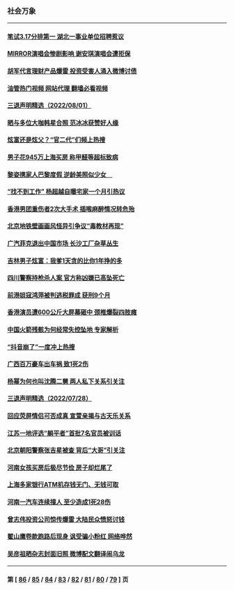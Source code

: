 ### 社会万象
---
#### [笔试3.17分排第一 湖北一事业单位招聘惹议](../../pages/ncid282/n13793748.md?08022045) 
#### [MIRROR演唱会惨剧影响 谢安琪演唱会遭拒保](../../pages/ncid282/n13793519.md?08022045) 
#### [胡军代言理财产品爆雷 投资受害人涌入微博讨债](../../pages/ncid282/n13793505.md?08022045) 
#### [油管热门视频 网站代理 翻墙必看视频](http://209.222.30.114:81/youtube.html?08022045)
#### [三退声明精选（2022/08/01）](../../pages/ncid282/n13793549.md?08022045) 
#### [晒与多位大咖韩星合照 范冰冰获赞好人缘](../../pages/ncid282/n13793461.md?08022045) 
#### [炫富还是炫父？“官二代”们频上热搜](../../pages/ncid282/n13793394.md?08022045) 
#### [男子花945万上海买房 称甲醛等超标致病](../../pages/ncid282/n13793187.md?08022045) 
#### [黎姿携家人巴黎度假 逆龄美照似少女　](../../pages/ncid282/n13792829.md?08022045) 
#### [“找不到工作” 杨超越自曝宅家一个月引热议](../../pages/ncid282/n13792808.md?08022045) 
#### [香港男团重伤者2次大手术 插喉麻醉情况转危殆](../../pages/ncid282/n13792785.md?08022045) 
#### [北京地铁壁画画风怪异引争议“毒教材再现”](../../pages/ncid282/n13792543.md?08022045) 
#### [广汽菲克退出中国市场 长沙工厂杂草丛生](../../pages/ncid282/n13792544.md?08022045) 
#### [吉林男子炫富：我爹1天贪的比你1年挣的多](../../pages/ncid282/n13792442.md?08022045) 
#### [四川警察持枪杀人案 官方称凶嫌已高坠死亡](../../pages/ncid282/n13792224.md?08022045) 
#### [前港姐寇鸿萍被判逃税罪成 获刑9个月](../../pages/ncid282/n13791995.md?08022045) 
#### [香港演员遭600公斤大屏幕砸中 颈椎爆裂四肢瘫](../../pages/ncid282/n13791889.md?08022045) 
#### [中国火箭残骸为何经常失控坠地 专家解析](../../pages/ncid282/n13791863.md?08022045) 
#### [“抖音崩了”一度冲上热搜](../../pages/ncid282/n13791584.md?08022045) 
#### [广西百万豪车出车祸 致1死2伤](../../pages/ncid282/n13791625.md?08022045) 
#### [杨幂为何也叫沈腾二舅 两人私下关系引关注](../../pages/ncid282/n13791214.md?08022045) 
#### [三退声明精选（2022/07/28）](../../pages/ncid282/n13791357.md?08022045) 
#### [回应荧屏情侣可否成真 宣萱亲揭与古天乐关系](../../pages/ncid282/n13791141.md?08022045) 
#### [江苏一地评选“躺平者”首批7名官员被训话](../../pages/ncid282/n13790845.md?08022045) 
#### [北京朝阳警察张吉星被查 背后“大哥”引关注](../../pages/ncid282/n13790844.md?08022045) 
#### [河南女孩买房后极尽节俭 房子却烂尾了](../../pages/ncid282/n13790801.md?08022045) 
#### [上海多家银行ATM机存钱无门、无钱可取](../../pages/ncid282/n13790644.md?08022045) 
#### [河南一汽车连续撞人 至少造成1死28伤](../../pages/ncid282/n13790677.md?08022045) 
#### [曾志伟投资公司惊传爆雷 大陆民众愤怒讨钱](../../pages/ncid282/n13790399.md?08022045) 
#### [翟山鹰卷款跑路后现身 讽受骗小粉红 网络哗然](../../pages/ncid282/n13790273.md?08022045) 
#### [吴彦祖晒杂志封面旧照 微博配文翻译闹乌龙](../../pages/ncid282/n13790363.md?08022045) 

---
#### 第 [ [86](./86.md?08022045) / [85](./85.md?08022045) / [84](./84.md?08022045) / [83](./83.md?08022045) / [82](./82.md?08022045) / [81](./81.md?08022045) / [80](./80.md?08022045) / [79](./79.md?08022045) ] 页
